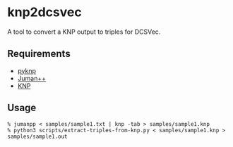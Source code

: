 # knp2dcsvec

A tool to convert a KNP output to triples for DCSVec.

## Requirements

* [pyknp](https://github.com/ku-nlp/pyknp)
* [Juman++](https://github.com/ku-nlp/jumanpp)
* [KNP](http://nlp.ist.i.kyoto-u.ac.jp/index.php?KNP)

## Usage

```
% jumanpp < samples/sample1.txt | knp -tab > samples/sample1.knp
% python3 scripts/extract-triples-from-knp.py < samples/sample1.knp > samples/sample1.out
```
